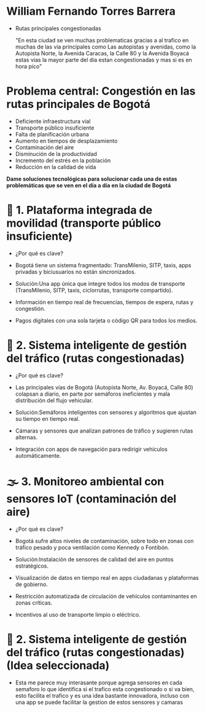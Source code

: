 # William Fernando Torres Barrera

* Rutas principales congestionadas
  
  "En esta ciudad se ven muchas problematicas gracias a al trafico en muchas de las via principales como
  Las autopistas y avenidas, como la Autopista Norte, la Avenida Caracas, la Calle 80 y la Avenida Boyacá estas vias la mayor parte del dia estan congestionadas
  y mas si es en hora pico"

# Problema central: Congestión en las rutas principales de Bogotá

* Deficiente infraestructura vial
* Transporte público insuficiente
* Falta de planificación urbana
* Aumento en tiempos de desplazamiento
* Contaminación del aire
* Disminución de la productividad
* Incremento del estrés en la población
* Reducción en la calidad de vida

**Dame soluciones tecnológicas para solucionar cada una de estas problemáticas que se ven en el día a día en la ciudad de Bogotá**

# 🚌 1. Plataforma integrada de movilidad (transporte público insuficiente)

* ¿Por qué es clave?
* Bogotá tiene un sistema fragmentado: TransMilenio, SITP, taxis, apps privadas y biciusuarios no están sincronizados.

* Solución:Una app única que integre todos los modos de transporte (TransMilenio, SITP, taxis, ciclorrutas, transporte compartido).

* Información en tiempo real de frecuencias, tiempos de espera, rutas y congestión.

* Pagos digitales con una sola tarjeta o código QR para todos los medios.

# 🚦 2. Sistema inteligente de gestión del tráfico (rutas congestionadas)

* ¿Por qué es clave?
* Las principales vías de Bogotá (Autopista Norte, Av. Boyacá, Calle 80) colapsan a diario, en parte por semáforos ineficientes y mala distribución del flujo vehicular.

* Solución:Semáforos inteligentes con sensores y algoritmos que ajustan su tiempo en tiempo real.

* Cámaras y sensores que analizan patrones de tráfico y sugieren rutas alternas.

* Integración con apps de navegación para redirigir vehículos automáticamente.

# 🌫️ 3. Monitoreo ambiental con sensores IoT (contaminación del aire)

* ¿Por qué es clave?
* Bogotá sufre altos niveles de contaminación, sobre todo en zonas con tráfico pesado y poca ventilación como Kennedy o Fontibón.

* Solución:Instalación de sensores de calidad del aire en puntos estratégicos.

* Visualización de datos en tiempo real en apps ciudadanas y plataformas de gobierno.

* Restricción automatizada de circulación de vehículos contaminantes en zonas críticas.

* Incentivos al uso de transporte limpio o eléctrico.

# 🚦 2. Sistema inteligente de gestión del tráfico (rutas congestionadas) (Idea seleccionada)
* Esta me parece muy interasante porque agrega sensores en cada semaforo lo que identifica si el trafico esta congestionado o si va
bien, esto facilita el trafico y es una idea bastante innovadora, incluso con una app se puede facilitar la gestion de estos sensores y camaras

  
